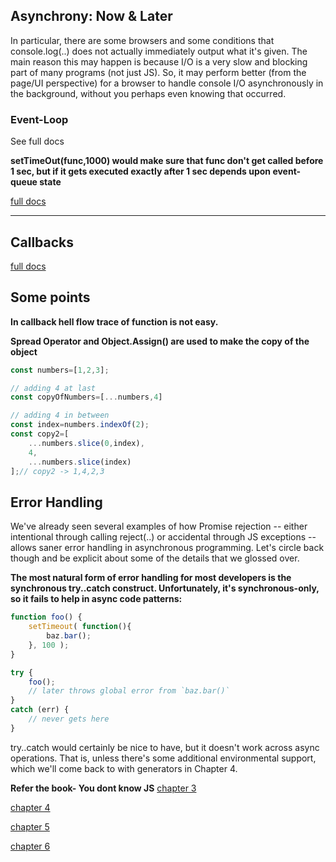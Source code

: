 ## Asynchrony: Now & Later

In particular, there are some browsers and some conditions that console.log(..) does not actually immediately output what it's given. The main reason this may happen is because I/O is a very slow and blocking part of many programs (not just JS). So, it may perform better (from the page/UI perspective) for a browser to handle console I/O asynchronously in the background, without you perhaps even knowing that occurred.

### Event-Loop
See full docs

**setTimeOut(func,1000) would make sure that func don't get called before 1 sec, but if it gets executed exactly after 1 sec depends upon event-queue state**

[full docs](ch1.md)

<hr>

## Callbacks

[full docs](ch2.md)





## Some points

**In callback hell flow trace of function is not easy.**


**Spread Operator and Object.Assign() are used to make the copy of the object**
```js
const numbers=[1,2,3];

// adding 4 at last
const copyOfNumbers=[...numbers,4]

// adding 4 in between
const index=numbers.indexOf(2);
const copy2=[
    ...numbers.slice(0,index),
    4,
    ...numbers.slice(index)
];// copy2 -> 1,4,2,3


```

## Error Handling

We've already seen several examples of how Promise rejection -- either intentional through calling reject(..) or accidental through JS exceptions -- allows saner error handling in asynchronous programming. Let's circle back though and be explicit about some of the details that we glossed over.

**The most natural form of error handling for most developers is the synchronous try..catch construct. Unfortunately, it's synchronous-only, so it fails to help in async code patterns:**

```js
function foo() {
	setTimeout( function(){
		baz.bar();
	}, 100 );
}

try {
	foo();
	// later throws global error from `baz.bar()`
}
catch (err) {
	// never gets here
}
```

try..catch would certainly be nice to have, but it doesn't work across async operations. That is, unless there's some additional environmental support, which we'll come back to with generators in Chapter 4.


**Refer the book- You dont know JS**
[chapter 3](ch3.md)

[chapter 4](ch4.md)

[chapter 5](ch5.md)

[chapter 6](ch6.md)
